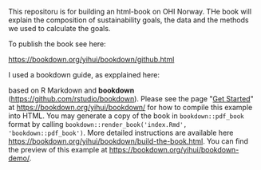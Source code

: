This repositoru is for building an html-book on OHI Norway. THe book will explain the composition of sustainability goals, the data and the methods we used to calculate the goals.

To publish the book see here:

https://bookdown.org/yihui/bookdown/github.html


I used a bookdown guide, as expplained here:

based on R Markdown and **bookdown** (https://github.com/rstudio/bookdown). Please see the page "[Get Started](https://bookdown.org/yihui/bookdown/get-started.html)" at https://bookdown.org/yihui/bookdown/ for how to compile this example into HTML. You may generate a copy of the book in `bookdown::pdf_book` format by calling `bookdown::render_book('index.Rmd', 'bookdown::pdf_book')`. More detailed instructions are available here https://bookdown.org/yihui/bookdown/build-the-book.html.
You can find the preview of this example at https://bookdown.org/yihui/bookdown-demo/.
